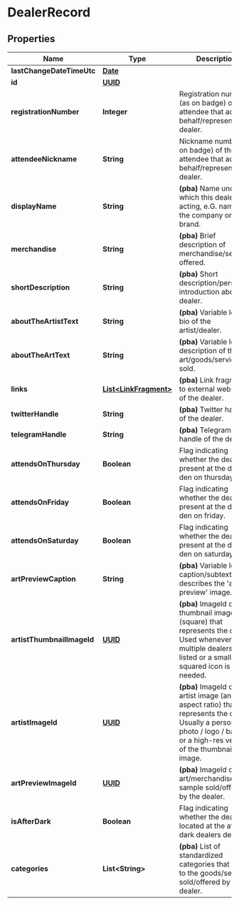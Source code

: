 
# DealerRecord

## Properties
Name | Type | Description | Notes
------------ | ------------- | ------------- | -------------
**lastChangeDateTimeUtc** | [**Date**](Date.md) |  |  [optional]
**id** | [**UUID**](UUID.md) |  |  [optional]
**registrationNumber** | **Integer** | Registration number (as on badge) of the attendee that acts on behalf/represents this dealer. |  [optional]
**attendeeNickname** | **String** | Nickname number (as on badge) of the attendee that acts on behalf/represents this dealer. | 
**displayName** | **String** | **(pba)** Name under which this dealer is acting, e.G. name of the company or brand. | 
**merchandise** | **String** | **(pba)** Brief description of merchandise/services offered. | 
**shortDescription** | **String** | **(pba)** Short description/personal introduction about the dealer. |  [optional]
**aboutTheArtistText** | **String** | **(pba)** Variable length, bio of the artist/dealer. |  [optional]
**aboutTheArtText** | **String** | **(pba)** Variable length, description of the art/goods/services sold. |  [optional]
**links** | [**List&lt;LinkFragment&gt;**](LinkFragment.md) | **(pba)** Link fragments to external website(s) of the dealer. | 
**twitterHandle** | **String** | **(pba)** Twitter handle of the dealer. |  [optional]
**telegramHandle** | **String** | **(pba)** Telegram handle of the dealer. |  [optional]
**attendsOnThursday** | **Boolean** | Flag indicating whether the dealer is present at the dealers den on thursday. |  [optional]
**attendsOnFriday** | **Boolean** | Flag indicating whether the dealer is present at the dealers den on friday. |  [optional]
**attendsOnSaturday** | **Boolean** | Flag indicating whether the dealer is present at the dealers den on saturday. |  [optional]
**artPreviewCaption** | **String** | **(pba)** Variable length, caption/subtext that describes the &#39;art preview&#39; image. |  [optional]
**artistThumbnailImageId** | [**UUID**](UUID.md) | **(pba)** ImageId of the thumbnail image (square) that represents the dealer.  Used whenever multiple dealers are listed or a small, squared icon is needed. |  [optional]
**artistImageId** | [**UUID**](UUID.md) | **(pba)** ImageId of the artist image (any aspect ratio) that represents the dealer.  Usually a personal photo / logo / badge, or a high-res version of the thumbnail image. |  [optional]
**artPreviewImageId** | [**UUID**](UUID.md) | **(pba)** ImageId of an art/merchandise sample sold/offered by the dealer. |  [optional]
**isAfterDark** | **Boolean** | Flag indicating whether the dealer is located at the after dark dealers den. |  [optional]
**categories** | **List&lt;String&gt;** | **(pba)** List of standardized categories that apply to the goods/services sold/offered by the dealer. |  [optional]



